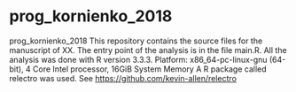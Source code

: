 # prog_kornienko_2018
prog_kornienko_2018  This repository contains the source files for the manuscript of 
XX. 
The entry point of the analysis is in the file main.R.  All the analysis was done with R version 3.3.3.  Platform: x86_64-pc-linux-gnu (64-bit), 4 Core Intel processor, 16GiB System Memory  A R package called relectro was used. See https://github.com/kevin-allen/relectro
